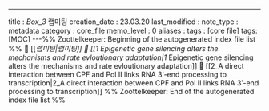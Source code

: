 ---
title : _Box_3_ 랩미팅
creation_date : 23.03.20
last_modified :
note_type : metadata
category : core_file
memo_level : 0
aliases : 
tags : [core file]
tags: [MOC]
---%% Zoottelkeeper: Beginning of the autogenerated index file list  %%
📄 [[_랩미팅|_랩미팅]]
📄 [[1_ Epigenetic gene silencing alters the mechanisms and rate evloutionary adaptation|1_ Epigenetic gene silencing alters the mechanisms and rate evloutionary adaptation]]
📄 [[2_A direct interaction between CPF and Pol II links RNA 3ʹ-end processing to transcription|2_A direct interaction between CPF and Pol II links RNA 3ʹ-end processing to transcription]]
%% Zoottelkeeper: End of the autogenerated index file list  %%
